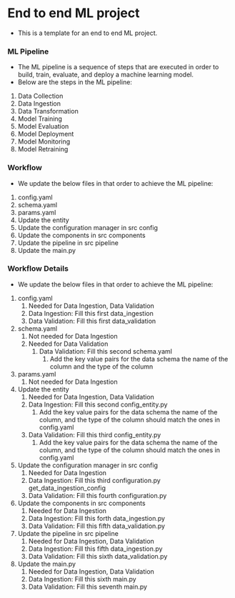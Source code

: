 # End to end ML project
* This is a template for an end to end ML project.

### ML Pipeline
* The ML pipeline is a sequence of steps that are executed in order to build, train, evaluate, and deploy a machine learning model.
* Below are the steps in the ML pipeline:
1. Data Collection
2. Data Ingestion
3. Data Transformation
4. Model Training
5. Model Evaluation
6. Model Deployment
7. Model Monitoring
8. Model Retraining

### Workflow
* We update the below files in that order to achieve the ML pipeline:
1. config.yaml
2. schema.yaml
3. params.yaml
4. Update the entity
5. Update the configuration manager in src config
6. Update the components in src components
7. Update the pipeline in src pipeline
8. Update the main.py

### Workflow Details
* We update the below files in that order to achieve the ML pipeline:
1. config.yaml
   1. Needed for Data Ingestion, Data Validation
   2. Data Ingestion: Fill this first data_ingestion
   3. Data Validation: Fill this first data_validation
2. schema.yaml
   1. Not needed for Data Ingestion
   2. Needed for Data Validation
      1. Data Validation: Fill this second schema.yaml
         1. Add the key value pairs for the data schema the name of the column and the type of the column
3. params.yaml
   1. Not needed for Data Ingestion 
4. Update the entity
   1. Needed for Data Ingestion, Data Validation
   2. Data Ingestion: Fill this second config_entity.py
      1. Add the key value pairs for the data schema the name of the column, and the type of the column should match the ones in config.yaml
   3. Data Validation: Fill this third config_entity.py
      1. Add the key value pairs for the data schema the name of the column, and the type of the column should match the ones in config.yaml
5. Update the configuration manager in src config
   1. Needed for Data Ingestion
   2. Data Ingestion: Fill this third configuration.py get_data_ingestion_config
   3. Data Validation: Fill this fourth configuration.py
6. Update the components in src components
   1. Needed for Data Ingestion
   2. Data Ingestion: Fill this forth data_ingestion.py
   3. Data Validation: Fill this fifth data_validation.py
7. Update the pipeline in src pipeline
   1. Needed for Data Ingestion, Data Validation
   2. Data Ingestion: Fill this fifth data_ingestion.py
   3. Data Validation: Fill this sixth data_validation.py
8. Update the main.py
    1. Needed for Data Ingestion, Data Validation
    2. Data Ingestion: Fill this sixth main.py
    3. Data Validation: Fill this seventh main.py